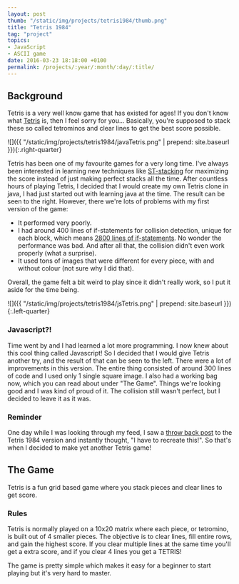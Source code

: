 ```yaml
---
layout: post
thumb: "/static/img/projects/tetris1984/thumb.png"
title: "Tetris 1984"
tag: "project"
topics:
- JavaScript
- ASCII game
date: 2016-03-23 18:18:00 +0100
permalink: /projects/:year/:month/:day/:title/
---
```



## Background
Tetris is a very well know game that has existed for ages! If you don't know what [Tetris](https://en.wikipedia.org/wiki/Tetris) is, then I feel sorry for you...
Basically, you're supposed to stack these so called tetrominos and clear lines to get the best score possible.

![]({{ "/static/img/projects/tetris1984/javaTetris.png" | prepend: site.baseurl }}){:.right-quarter}

Tetris has been one of my favourite games for a very long time.
I've always been interested in learning new techniques like [ST-stacking](http://tetris.wikia.com/wiki/ST_Stacking) for maximizing the score instead of just making perfect stacks all the time.
After countless hours of playing Tetris, I decided that I would create my own Tetris clone in java, I had just started out with learning java at the time.
The result can be seen to the right.
However, there we're lots of problems with my first version of the game:

* It performed very poorly.
* I had around 400 lines of if-statements for collision detection, unique for each block, which means [2800 lines of if-statements](http://38.media.tumblr.com/1e25b6e3621f355ae89cc3eb057307f8/tumblr_mlrl1nT0Lb1rlnnz9o1_500.gif). No wonder the performance was bad.  And after all that, the collision didn't even work properly (what a surprise).
* It used tons of images that were different for every piece, with and without colour (not sure why I did that).

Overall, the game felt a bit weird to play since it didn't really work, so I put it aside for the time being.

![]({{ "/static/img/projects/tetris1984/jsTetris.png" | prepend: site.baseurl }}){:.left-quarter}

### Javascript?!

Time went by and I had learned a lot more programming.
I now knew about this cool thing called Javascript!
So I decided that I would give Tetris another try, and the result of that can be seen to the left.
There were a lot of improvements in this version.
The entire thing consisted of around 300 lines of code and I used only 1 single square image.
I also had a working bag now, which you can read about under "The Game".
Things we're looking good and I was kind of proud of it.
The collision still wasn't perfect, but I decided to leave it as it was.

### Reminder
One day while I was looking through my feed, I saw a [throw back post](https://www.facebook.com/Tetris/photos/a.261961237181794.69437.193637694014149/940355379342373) to the Tetris 1984 version and instantly thought, "I have to recreate this!". So that's when I decided to make yet another Tetris game!


## The Game
Tetris is a fun grid based game where you stack pieces and clear lines to get score.

### Rules
Tetris is normally played on a 10x20 matrix where each piece, or tetromino, is built out of 4 smaller pieces.
The objective is to clear lines, fill entire rows, and gain the highest score.
If you clear multiple lines at the same time you'll get a extra score, and if you clear 4 lines you get a TETRIS!


The game is pretty simple which makes it easy for a beginner to start playing but it's very hard to master.
